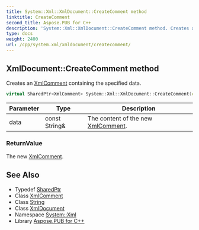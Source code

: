 ```yaml
---
title: System::Xml::XmlDocument::CreateComment method
linktitle: CreateComment
second_title: Aspose.PUB for C++
description: 'System::Xml::XmlDocument::CreateComment method. Creates an XmlComment containing the specified data in C++.'
type: docs
weight: 2400
url: /cpp/system.xml/xmldocument/createcomment/
---
```

## XmlDocument::CreateComment method


Creates an [XmlComment](../../xmlcomment/) containing the specified data.

```cpp
virtual SharedPtr<XmlComment> System::Xml::XmlDocument::CreateComment(const String &data)
```


| Parameter | Type | Description |
| --- | --- | --- |
| data | const String\& | The content of the new [XmlComment](../../xmlcomment/). |

### ReturnValue

The new [XmlComment](../../xmlcomment/).

## See Also

* Typedef [SharedPtr](../../../system/sharedptr/)
* Class [XmlComment](../../xmlcomment/)
* Class [String](../../../system/string/)
* Class [XmlDocument](../)
* Namespace [System::Xml](../../)
* Library [Aspose.PUB for C++](../../../)
